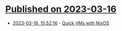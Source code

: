 # [Published on 2023-03-16](index.md)

* [2023-03-16, 15:52:16](https://lobste.rs/s/k4ifjh/quick_vms_with_nixos) - [Quick VMs with NixOS](https://galowicz.de/2023/03/13/quick-vms-with-nixos/)
